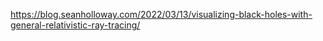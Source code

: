 https://blog.seanholloway.com/2022/03/13/visualizing-black-holes-with-general-relativistic-ray-tracing/

